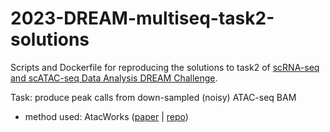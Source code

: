 # 2023-DREAM-multiseq-task2-solutions
Scripts and Dockerfile for reproducing the solutions to task2 of [scRNA-seq and scATAC-seq Data Analysis DREAM Challenge](https://www.synapse.org/#!Synapse:syn26720920/wiki/615338).

Task: produce peak calls from down-sampled (noisy) ATAC-seq BAM
* method used: AtacWorks ([paper](https://www.nature.com/articles/s41467-021-21765-5) | [repo](https://github.com/NVIDIA-Genomics-Research/AtacWorks/))
